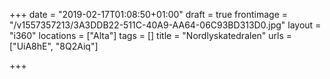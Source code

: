 +++
date = "2019-02-17T01:08:50+01:00"
draft = true
frontimage = "/v1557357213/3A3DDB22-511C-40A9-AA64-06C93BD313D0.jpg"
layout = "i360"
locations = ["Alta"]
tags = []
title = "Nordlyskatedralen"
urls = ["UiA8hE", "8Q2Aiq"]

+++
